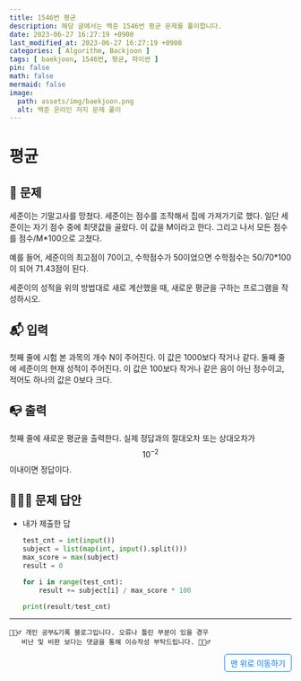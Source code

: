```yaml
---
title: 1546번 평균
description: 해당 글에서는 백준 1546번 평균 문제를 풀이합니다.
date: 2023-06-27 16:27:19 +0900
last_modified_at: 2023-06-27 16:27:19 +0900
categories: [ Algorithm, Backjoon ]
tags: [ baekjoon, 1546번, 평균, 파이썬 ]
pin: false
math: false
mermaid: false
image:
  path: assets/img/baekjoon.png
  alt: 백준 온라인 저지 문제 풀이
---
```

    
# 평균
## 📃 문제
세준이는 기말고사를 망쳤다. 세준이는 점수를 조작해서 집에 가져가기로 했다. 일단 세준이는 자기 점수 중에 최댓값을 골랐다. 이 값을 M이라고 한다. 그리고 나서 모든 점수를 점수/M*100으로 고쳤다.

예를 들어, 세준이의 최고점이 70이고, 수학점수가 50이었으면 수학점수는 50/70*100이 되어 71.43점이 된다.

세준이의 성적을 위의 방법대로 새로 계산했을 때, 새로운 평균을 구하는 프로그램을 작성하시오.

## 📬 입력
첫째 줄에 시험 본 과목의 개수 N이 주어진다. 이 값은 1000보다 작거나 같다. 둘째 줄에 세준이의 현재 성적이 주어진다. 이 값은 100보다 작거나 같은 음이 아닌 정수이고, 적어도 하나의 값은 0보다 크다.

## 📭 출력
첫째 줄에 새로운 평균을 출력한다. 실제 정답과의 절대오차 또는 상대오차가 $$10^{-2}$$ 이내이면 정답이다.

## 🙆🏻‍♂️ 문제 답안

- 내가 제출한 답
    ```python
    test_cnt = int(input())
    subject = list(map(int, input().split()))
    max_score = max(subject)
    result = 0

    for i in range(test_cnt):
        result += subject[i] / max_score * 100

    print(result/test_cnt)
    ```

***

    🙋🏻‍♂️ 개인 공부&기록 블로그입니다. 오류나 틀린 부분이 있을 경우 
       비난 및 비판 보다는 댓글을 통해 이슈작성 부탁드립니다. 🙋🏻‍♂️

<a href="#" style="display: inline-block; padding: 5px 10px; color: #007bff; text-decoration: none; border: 0.5px solid #007bff; border-radius: 5px; float: right;">맨 위로 이동하기</a>